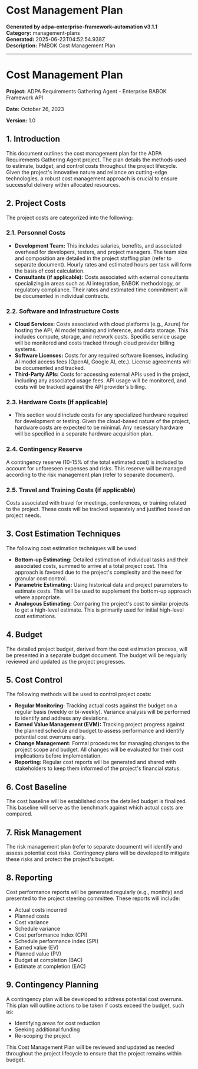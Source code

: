 # Cost Management Plan

**Generated by adpa-enterprise-framework-automation v3.1.1**  
**Category:** management-plans  
**Generated:** 2025-06-23T04:52:54.938Z  
**Description:** PMBOK Cost Management Plan

---

# Cost Management Plan

**Project:** ADPA Requirements Gathering Agent - Enterprise BABOK Framework API

**Date:** October 26, 2023

**Version:** 1.0


## 1. Introduction

This document outlines the cost management plan for the ADPA Requirements Gathering Agent project.  The plan details the methods used to estimate, budget, and control costs throughout the project lifecycle.  Given the project's innovative nature and reliance on cutting-edge technologies, a robust cost management approach is crucial to ensure successful delivery within allocated resources.


## 2. Project Costs

The project costs are categorized into the following:

### 2.1. Personnel Costs

* **Development Team:** This includes salaries, benefits, and associated overhead for developers, testers, and project managers.  The team size and composition are detailed in the project staffing plan (refer to separate document).  Hourly rates and estimated hours per task will form the basis of cost calculation.
* **Consultants (if applicable):** Costs associated with external consultants specializing in areas such as AI integration, BABOK methodology, or regulatory compliance.  Their rates and estimated time commitment will be documented in individual contracts.

### 2.2. Software and Infrastructure Costs

* **Cloud Services:**  Costs associated with cloud platforms (e.g., Azure) for hosting the API, AI model training and inference, and data storage. This includes compute, storage, and network costs.  Specific service usage will be monitored and costs tracked through cloud provider billing systems.
* **Software Licenses:** Costs for any required software licenses, including AI model access fees (OpenAI, Google AI, etc.).  License agreements will be documented and tracked.
* **Third-Party APIs:** Costs for accessing external APIs used in the project, including any associated usage fees.  API usage will be monitored, and costs will be tracked against the API provider's billing.

### 2.3. Hardware Costs (if applicable)

* This section would include costs for any specialized hardware required for development or testing.  Given the cloud-based nature of the project, hardware costs are expected to be minimal.  Any necessary hardware will be specified in a separate hardware acquisition plan.

### 2.4. Contingency Reserve

A contingency reserve (10-15% of the total estimated cost) is included to account for unforeseen expenses and risks.  This reserve will be managed according to the risk management plan (refer to separate document).

### 2.5. Travel and Training Costs (if applicable)

Costs associated with travel for meetings, conferences, or training related to the project.  These costs will be tracked separately and justified based on project needs.


## 3. Cost Estimation Techniques

The following cost estimation techniques will be used:

* **Bottom-up Estimating:**  Detailed estimation of individual tasks and their associated costs, summed to arrive at a total project cost.  This approach is favored due to the project's complexity and the need for granular cost control.
* **Parametric Estimating:**  Using historical data and project parameters to estimate costs. This will be used to supplement the bottom-up approach where appropriate.
* **Analogous Estimating:**  Comparing the project's cost to similar projects to get a high-level estimate.  This is primarily used for initial high-level cost estimations.

## 4. Budget

The detailed project budget, derived from the cost estimation process, will be presented in a separate budget document.  The budget will be regularly reviewed and updated as the project progresses.


## 5. Cost Control

The following methods will be used to control project costs:

* **Regular Monitoring:**  Tracking actual costs against the budget on a regular basis (weekly or bi-weekly).  Variance analysis will be performed to identify and address any deviations.
* **Earned Value Management (EVM):**  Tracking project progress against the planned schedule and budget to assess performance and identify potential cost overruns early.
* **Change Management:**  Formal procedures for managing changes to the project scope and budget.  All changes will be evaluated for their cost implications before implementation.
* **Reporting:**  Regular cost reports will be generated and shared with stakeholders to keep them informed of the project's financial status.


## 6. Cost Baseline

The cost baseline will be established once the detailed budget is finalized.  This baseline will serve as the benchmark against which actual costs are compared.


## 7. Risk Management

The risk management plan (refer to separate document) will identify and assess potential cost risks.  Contingency plans will be developed to mitigate these risks and protect the project's budget.


## 8. Reporting

Cost performance reports will be generated regularly (e.g., monthly) and presented to the project steering committee.  These reports will include:

* Actual costs incurred
* Planned costs
* Cost variance
* Schedule variance
* Cost performance index (CPI)
* Schedule performance index (SPI)
* Earned value (EV)
* Planned value (PV)
* Budget at completion (BAC)
* Estimate at completion (EAC)


## 9.  Contingency Planning

A contingency plan will be developed to address potential cost overruns.  This plan will outline actions to be taken if costs exceed the budget, such as:

* Identifying areas for cost reduction
* Seeking additional funding
* Re-scoping the project


This Cost Management Plan will be reviewed and updated as needed throughout the project lifecycle to ensure that the project remains within budget.
